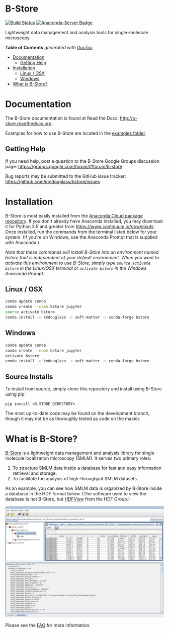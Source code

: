 # B-Store
[![Build Status](https://travis-ci.org/kmdouglass/bstore.svg?branch=master)](https://travis-ci.org/kmdouglass/bstore)
[![Anaconda-Server Badge](https://anaconda.org/kmdouglass/bstore/badges/version.svg)](https://anaconda.org/kmdouglass/bstore)

Lightweight data management and analysis tools for single-molecule microscopy.

<!-- START doctoc generated TOC please keep comment here to allow auto update -->
<!-- DON'T EDIT THIS SECTION, INSTEAD RE-RUN doctoc TO UPDATE -->
**Table of Contents**  *generated with [DocToc](https://github.com/thlorenz/doctoc)*

- [Documentation](#documentation)
  - [Getting Help](#getting-help)
- [Installation](#installation)
  - [Linux / OSX](#linux--osx)
  - [Windows](#windows)
- [What is B-Store?](#what-is-b-store)

<!-- END doctoc generated TOC please keep comment here to allow auto update -->

# Documentation

The B-Store documentation is found at Read the Docs:
http://b-store.readthedocs.org.

Examples for how to use B-Store are located in the
[examples folder](https://github.com/kmdouglass/bstore/tree/master/examples).

## Getting Help

If you need help, post a question to the B-Store Google Groups
discussion page: https://groups.google.com/forum/#!forum/b-store

Bug reports may be submitted to the GitHub issue tracker:
https://github.com/kmdouglass/bstore/issues

# Installation
B-Store is most easily installed from the [Anaconda Cloud package repository](https://anaconda.org/kmdouglass/bstore). If you don't already have Anaconda installed, you may download it for Python 3.5 and greater from https://www.continuum.io/downloads. Once installed, run the commands from the terminal listed below for your system. (If you're on Windows, use the Anaconda Prompt that is supplied with Anaconda.)

*Note that these commands will install B-Store into an environment named bstore that is independent of your default environment. When you want to activate this environment to use B-Store, simply type `source activate bstore` in the Linux/OSX terminal or `activate bstore` in the Windows Anaconda Prompt.*

## Linux / OSX
```sh
conda update conda
conda create --name bstore jupyter
source activate bstore
conda install -c kmdouglass -c soft-matter -c conda-forge bstore
```

## Windows
```sh
conda update conda
conda create --name bstore jupyter
activate bstore
conda install -c kmdouglass -c soft-matter -c conda-forge bstore
```

## Source Installs

To install from source, simply clone this repository and install using
B-Store using pip:

```
pip install <B-STORE DIRECTORY>
```

The most up-to-date code may be found on the development branch,
though it may not be as thoroughly tested as code on the master.

# What is B-Store?

[B-Store](https://github.com/kmdouglass/bstore) is a lightweight data
management and analysis library for single molecule localization
microscopy (SMLM). It serves two primary roles:

1. To structure SMLM data inside a database for fast and easy
   information retrieval and storage.
2. To facilitate the analysis of high-throughput SMLM datasets.

As an example, you can see how SMLM data is organized by B-Store
inside a database in the HDF format below. (The software used to view
the database is not B-Store, but
[HDFView](https://www.hdfgroup.org/products/java/hdfview/) from the
HDF Group.)

<img src="images/database_example_2.png">

Please see the [FAQ](http://b-store.readthedocs.io/en/latest/faq.html)
for more information.
